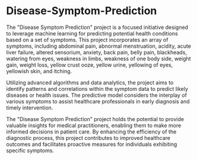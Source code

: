 # Disease-Symptom-Prediction




The "Disease Symptom Prediction" project is a focused initiative designed to leverage machine learning for predicting potential health conditions based on a set of symptoms. This project incorporates an array of symptoms, including abdominal pain, abnormal menstruation, acidity, acute liver failure, altered sensorium, anxiety, back pain, belly pain, blackheads, watering from eyes, weakness in limbs, weakness of one body side, weight gain, weight loss, yellow crust ooze, yellow urine, yellowing of eyes, yellowish skin, and itching.

Utilizing advanced algorithms and data analytics, the project aims to identify patterns and correlations within the symptom data to predict likely diseases or health issues. The predictive model considers the interplay of various symptoms to assist healthcare professionals in early diagnosis and timely intervention.

The "Disease Symptom Prediction" project holds the potential to provide valuable insights for medical practitioners, enabling them to make more informed decisions in patient care. By enhancing the efficiency of the diagnostic process, this project contributes to improved healthcare outcomes and facilitates proactive measures for individuals exhibiting specific symptoms.
